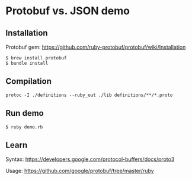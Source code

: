 # Protobuf vs. JSON demo

## Installation

Protobuf gem: https://github.com/ruby-protobuf/protobuf/wiki/Installation

```
$ brew install protobuf
$ bundle install
```


## Compilation

```
protoc -I ./definitions --ruby_out ./lib definitions/**/*.proto
```


## Run demo

```
$ ruby demo.rb
```



## Learn

Syntax: https://developers.google.com/protocol-buffers/docs/proto3

Usage: https://github.com/google/protobuf/tree/master/ruby